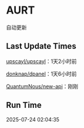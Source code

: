 # AURT

自动更新


## Last Update Times

[upscayl/upscayl](https://github.com/upscayl/upscayl)：1天2小时前

[donknap/dpanel](https://github.com/donknap/dpanel)：1天6小时前

[QuantumNous/new-api](https://github.com/QuantumNous/new-api)：刚刚


## Run Time
2025-07-24 02:04:35
